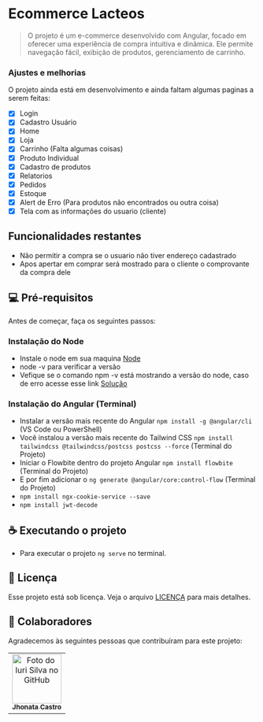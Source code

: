# Ecommerce Lacteos 

> O projeto é um e-commerce desenvolvido com Angular, focado em oferecer uma experiência de compra intuitiva e dinâmica. Ele permite navegação fácil, exibição de produtos, gerenciamento de carrinho. 

### Ajustes e melhorias

O projeto ainda está em desenvolvimento e ainda faltam algumas paginas a serem feitas:

- [x] Login
- [x] Cadastro Usuário
- [x] Home
- [x] Loja
- [x] Carrinho (Falta algumas coisas)
- [x] Produto Individual
- [x] Cadastro de produtos
- [x] Relatorios
- [x] Pedidos
- [x] Estoque
- [x] Alert de Erro (Para produtos não encontrados ou outra coisa)
- [x] Tela com as informações do usuario (cliente)

## Funcionalidades restantes
- Não permitir a compra se o usuario não tiver endereço cadastrado
- Apos apertar em comprar será mostrado para o cliente o comprovante da compra dele

## 💻 Pré-requisitos

Antes de começar, faça os seguintes passos:

### Instalação do Node
- Instale o node em sua maquina [Node](https://nodejs.org/en/download)
- node -v para verificar a versão
- Vefique se o comando npm -v está mostrando a versão do node, caso de erro acesse esse link [Solução](https://chatgpt.com/share/67b743c1-a9e0-800b-80a0-0f745c921efc)

### Instalação do Angular (Terminal)
- Instalar a versão mais recente do Angular `npm install -g @angular/cli` (VS Code ou PowerShell)
- Você instalou a versão mais recente do Tailwind CSS `npm install tailwindcss @tailwindcss/postcss postcss --force` (Terminal do Projeto)
- Iniciar o Flowbite dentro do projeto Angular `npm install flowbite` (Terminal do Projeto)
- E por fim adicionar o `ng generate @angular/core:control-flow` (Terminal do Projeto)
- `npm install ngx-cookie-service --save`
- `npm install jwt-decode`

## ☕ Executando o projeto
- Para executar o projeto `ng serve` no terminal.

## 📝 Licença

Esse projeto está sob licença. Veja o arquivo [LICENÇA](LICENSE.md) para mais detalhes.

## 🤝 Colaboradores

Agradecemos às seguintes pessoas que contribuíram para este projeto:

<table>
  <tr>
    <td align="center">
      <a href="https://github.com/JhonnyBCastro" title="defina o título do link">
        <img src="https://avatars.githubusercontent.com/u/166658525?v=4" width="100px;" alt="Foto do Iuri Silva no GitHub"/><br>
        <sub>
          <b>Jhonata Castro</b>
        </sub>
      </a>
    </td>
  </tr>
</table>
